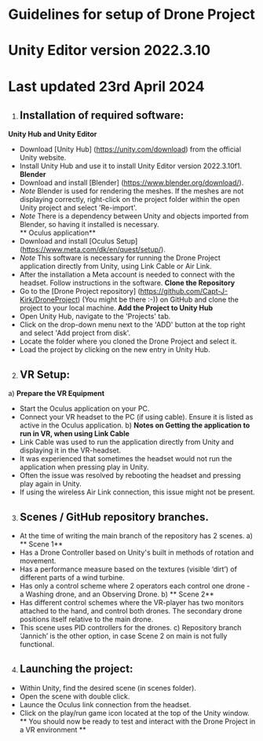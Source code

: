 # Guidelines for setup of Drone Project
# Unity Editor version 2022.3.10
# Last updated 23rd April 2024

1. ## Installation of required software:
**Unity Hub and Unity Editor**
 - Download [Unity Hub] (https://unity.com/download) from the official Unity website.
 - Install Unity Hub and use it to install Unity Editor version 2022.3.10f1.
**Blender**
 - Download and install [Blender] (https://www.blender.org/download/).
 -  *Note* Blender is used for rendering the meshes. If the meshes are not displaying correctly, right-click on the project folder within the open Unity project and select 'Re-import'.
 - *Note* There is a dependency between Unity and objects imported from Blender, so having it installed is necessary.  
** Oculus application**
- Download and install [Oculus Setup] (https://www.meta.com/dk/en/quest/setup/).
- *Note* This software is necessary for running the Drone Project application directly from Unity, using Link Cable or Air Link.
- After the installation a Meta account is needed to connect with the headset. Follow instructions in the software.
**Clone the Repository**
- Go to the [Drone Project repository] (https://github.com/Capt-J-Kirk/DroneProject) (You might be there :-)) on GitHub and clone the project to your local machine.
**Add the Project to Unity Hub**
- Open Unity Hub, navigate to the 'Projects' tab.
- Click on the drop-down menu next to the 'ADD' button at the top right and select 'Add project from disk'.
- Locate the folder where you cloned the Drone Project and select it.
- Load the project by clicking on the new entry in Unity Hub.

2. ## VR Setup:
 a) **Prepare the VR Equipment**
- Start the Oculus application on your PC.
- Connect your VR headset to the PC (if using cable). Ensure it is listed as active in the Oculus application.
 b) **Notes on Getting the application to run in VR, when using Link Cable**
- Link Cable was used to run the application directly from Unity and displaying it in the VR-headset.
- It was experienced that sometimes the headset would not run the application when pressing play in Unity.
- Often the issue was resolved by rebooting the headset and pressing play again in Unity.
- If using the wireless Air Link connection, this issue might not be present.

3. ## Scenes / GitHub repository branches.
 - At the time of writing the main branch of the repository has 2 scenes.
 a) ** Scene 1**
 - Has a Drone Controller based on Unity's built in methods of rotation and movement.
 - Has a performance measure based on the textures (visible ‘dirt’) of different parts of a wind turbine.
 - Has only a control scheme where 2 operators each control one drone - a Washing drone, and an Observing Drone.
b) ** Scene 2**
 - Has different control schemes where the VR-player has two monitors attached to the hand, and control both drones. The secondary drone positions itself relative to the main drone.
 - This scene uses PID controllers for the drones.
 c) Repository branch ‘Jannich’ is the other option, in case Scene 2 on main is not fully functional.

4. ## Launching the project:
 - Within Unity, find the desired scene (in scenes folder).
 - Open the scene with double click.
 - Launce the Oculus link connection from the headset.
 - Click on the play/run game icon located at the top of the Unity window.
 ** You should now be ready to test and interact with the Drone Project in a VR environment **
